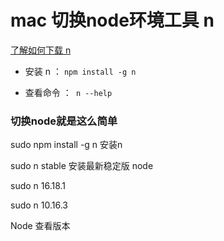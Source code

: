 # mac 切换node环境工具  n


[了解如何下载 n](https://www.jianshu.com/p/a927bcecdbc0)


- 安装 n  ：   ```npm install -g n```

- 查看命令  ：``` n --help```



### 切换node就是这么简单

<!-- v16.18.1 -->

sudo npm install -g n    安装n

sudo n stable 安装最新稳定版 node

sudo n 16.18.1

sudo n 10.16.3

Node 查看版本